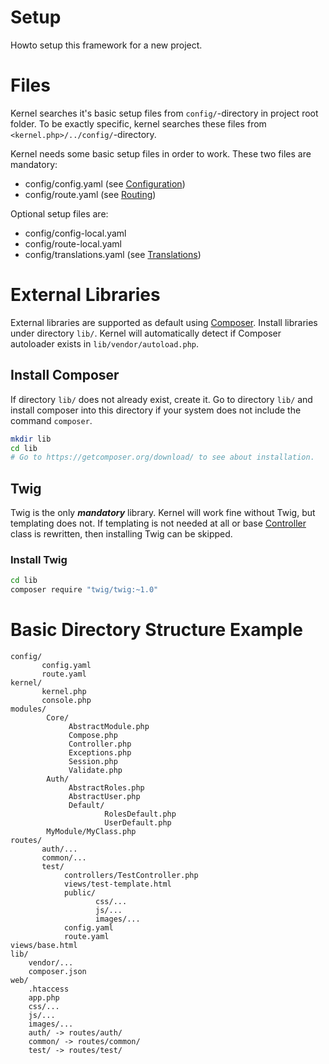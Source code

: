 ---
---

# Setup
Howto setup this framework for a new project.

# Files 
Kernel searches it's basic setup files from `config/`-directory in project root folder. To be exactly specific, kernel searches these files from `<kernel.php>/../config/`-directory.

Kernel needs some basic setup files in order to work. These two files are mandatory:

* config/config.yaml (see [Configuration](Configuration))
* config/route.yaml (see [Routing](Routing))

Optional setup files are:

* config/config-local.yaml
* config/route-local.yaml
* config/translations.yaml (see [Translations](Translations))

# External Libraries
External libraries are supported as default using [Composer](https://getcomposer.org/). Install libraries under directory `lib/`. Kernel will automatically detect if Composer autoloader exists in `lib/vendor/autoload.php`.

## Install Composer
If directory `lib/` does not already exist, create it. Go to directory `lib/` and install composer into this directory if your system does not include the command `composer`.
```sh
mkdir lib
cd lib
# Go to https://getcomposer.org/download/ to see about installation.
```

## Twig
Twig is the only ***mandatory*** library. Kernel will work fine without Twig, but templating does not. If templating is not needed at all or base [Controller](Controller) class is rewritten, then installing Twig can be skipped.

### Install Twig
```sh
cd lib
composer require "twig/twig:~1.0"
```

# Basic Directory Structure Example
```
config/
       config.yaml
       route.yaml
kernel/
       kernel.php
       console.php
modules/
        Core/
             AbstractModule.php
             Compose.php
             Controller.php
             Exceptions.php
             Session.php
             Validate.php
        Auth/
             AbstractRoles.php
             AbstractUser.php
             Default/
                     RolesDefault.php
                     UserDefault.php
        MyModule/MyClass.php
routes/
       auth/...
       common/...
       test/
            controllers/TestController.php
            views/test-template.html
            public/
                   css/...
                   js/...
                   images/...
            config.yaml
            route.yaml
views/base.html
lib/
    vendor/...
    composer.json
web/
    .htaccess
    app.php
    css/...
    js/...
    images/...
    auth/ -> routes/auth/
    common/ -> routes/common/
    test/ -> routes/test/
```
